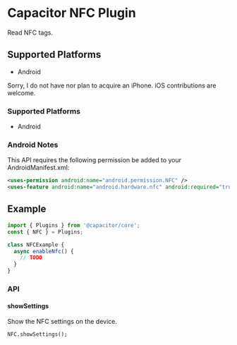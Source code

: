 Capacitor NFC Plugin
==========================

Read NFC tags.

Supported Platforms
-------------------

* Android

Sorry, I do not have nor plan to acquire an iPhone. iOS contributions are welcome.


### Supported Platforms

- Android

### Android Notes

This API requires the following permission be added to your AndroidManifest.xml:

```xml
<uses-permission android:name="android.permission.NFC" />
<uses-feature android:name="android.hardware.nfc" android:required="true" />
```

## Example


```js
import { Plugins } from '@capacitor/core';
const { NFC } = Plugins;

class NFCExample {
  async enableNfc() {
    // TODO
  }
}
```

### API

#### showSettings

Show the NFC settings on the device.

    NFC.showSettings();
